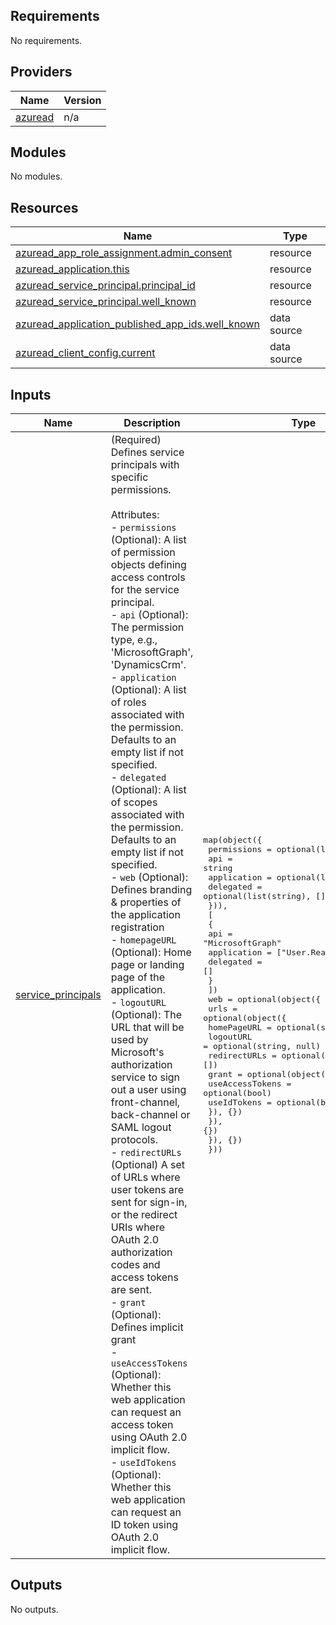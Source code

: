 ## Requirements

No requirements.

## Providers

| Name | Version |
|------|---------|
| <a name="provider_azuread"></a> [azuread](#provider\_azuread) | n/a |

## Modules

No modules.

## Resources

| Name | Type |
|------|------|
| [azuread_app_role_assignment.admin_consent](https://registry.terraform.io/providers/hashicorp/azuread/latest/docs/resources/app_role_assignment) | resource |
| [azuread_application.this](https://registry.terraform.io/providers/hashicorp/azuread/latest/docs/resources/application) | resource |
| [azuread_service_principal.principal_id](https://registry.terraform.io/providers/hashicorp/azuread/latest/docs/resources/service_principal) | resource |
| [azuread_service_principal.well_known](https://registry.terraform.io/providers/hashicorp/azuread/latest/docs/resources/service_principal) | resource |
| [azuread_application_published_app_ids.well_known](https://registry.terraform.io/providers/hashicorp/azuread/latest/docs/data-sources/application_published_app_ids) | data source |
| [azuread_client_config.current](https://registry.terraform.io/providers/hashicorp/azuread/latest/docs/data-sources/client_config) | data source |

## Inputs

| Name | Description | Type | Default | Required |
|------|-------------|------|---------|:--------:|
| <a name="input_service_principals"></a> [service\_principals](#input\_service\_principals) | (Required) Defines service principals with specific permissions.<br><br>Attributes:<br>- `permissions` (Optional): A list of permission objects defining access controls for the service principal.<br>  - `api` (Optional): The permission type, e.g., 'MicrosoftGraph', 'DynamicsCrm'.<br>  - `application` (Optional): A list of roles associated with the permission. Defaults to an empty list if not specified.<br>  - `delegated` (Optional): A list of scopes associated with the permission. Defaults to an empty list if not specified.<br>  - `web` (Optional): Defines branding & properties of the application registration <br>      - `homepageURL` (Optional): Home page or landing page of the application.<br>      - `logoutURL` (Optional): The URL that will be used by Microsoft's authorization service to sign out a user using front-channel, back-channel or SAML logout protocols.<br>      - `redirectURLs` (Optional) A set of URLs where user tokens are sent for sign-in, or the redirect URIs where OAuth 2.0 authorization codes and access tokens are sent. <br>      - `grant` (Optional): Defines implicit grant<br>        - `useAccessTokens` (Optional): Whether this web application can request an access token using OAuth 2.0 implicit flow.<br>        - `useIdTokens` (Optional): Whether this web application can request an ID token using OAuth 2.0 implicit flow. | <pre>map(object({<br>    permissions = optional(list(object({<br>      api         = string<br>      application = optional(list(string), [])<br>      delegated   = optional(list(string), [])<br>      })),<br>      [<br>        {<br>          api         = "MicrosoftGraph"<br>          application = ["User.Read.All"]<br>          delegated   = []<br>        }<br>    ])<br>    web = optional(object({<br>      urls = optional(object({<br>        homePageURL  = optional(string, null)<br>        logoutURL    = optional(string, null)<br>        redirectURLs = optional(list(string), [])<br>        grant = optional(object({<br>          useAccessTokens = optional(bool)<br>          useIdTokens     = optional(bool)<br>        }), {})<br>      }), {})<br>    }), {})<br>  }))</pre> | n/a | yes |

## Outputs

No outputs.